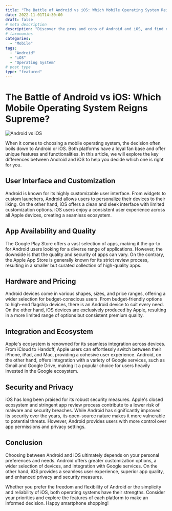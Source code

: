 ```yaml
---
title: "The Battle of Android vs iOS: Which Mobile Operating System Reigns Supreme?"
date: 2022-11-01T14:30:00
draft: false
# meta description
description: "Discover the pros and cons of Android and iOS, and find out which mobile operating system is the best fit for you."
# taxonomies
categories: 
  - "Mobile"
tags: 
  - "Android"
  - "iOS"
  - "Operating System"
# post type
type: "featured"
---
```


# The Battle of Android vs iOS: Which Mobile Operating System Reigns Supreme?

![Android vs iOS](https://example.com/image.jpg)

When it comes to choosing a mobile operating system, the decision often boils down to Android or iOS. Both platforms have a loyal fan base and offer unique features and functionalities. In this article, we will explore the key differences between Android and iOS to help you decide which one is right for you.

## User Interface and Customization

Android is known for its highly customizable user interface. From widgets to custom launchers, Android allows users to personalize their devices to their liking. On the other hand, iOS offers a clean and sleek interface with limited customization options. iOS users enjoy a consistent user experience across all Apple devices, creating a seamless ecosystem.

## App Availability and Quality

The Google Play Store offers a vast selection of apps, making it the go-to for Android users looking for a diverse range of applications. However, the downside is that the quality and security of apps can vary. On the contrary, the Apple App Store is generally known for its strict review process, resulting in a smaller but curated collection of high-quality apps.

## Hardware and Pricing

Android devices come in various shapes, sizes, and price ranges, offering a wider selection for budget-conscious users. From budget-friendly options to high-end flagship devices, there is an Android device to suit every need. On the other hand, iOS devices are exclusively produced by Apple, resulting in a more limited range of options but consistent premium quality.

## Integration and Ecosystem

Apple's ecosystem is renowned for its seamless integration across devices. From iCloud to Handoff, Apple users can effortlessly switch between their iPhone, iPad, and Mac, providing a cohesive user experience. Android, on the other hand, offers integration with a variety of Google services, such as Gmail and Google Drive, making it a popular choice for users heavily invested in the Google ecosystem.

## Security and Privacy

iOS has long been praised for its robust security measures. Apple's closed ecosystem and stringent app review process contribute to a lower risk of malware and security breaches. While Android has significantly improved its security over the years, its open-source nature makes it more vulnerable to potential threats. However, Android provides users with more control over app permissions and privacy settings.

## Conclusion

Choosing between Android and iOS ultimately depends on your personal preferences and needs. Android offers greater customization options, a wider selection of devices, and integration with Google services. On the other hand, iOS provides a seamless user experience, superior app quality, and enhanced privacy and security measures.

Whether you prefer the freedom and flexibility of Android or the simplicity and reliability of iOS, both operating systems have their strengths. Consider your priorities and explore the features of each platform to make an informed decision. Happy smartphone shopping!
